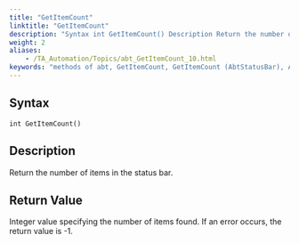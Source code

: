 ```yaml
--- 
title: "GetItemCount"
linktitle: "GetItemCount"
description: "Syntax int GetItemCount() Description Return the number of items in the status bar. Return Value Integer value specifying the number of items found . If an error occurs, the return value is -1 ."
weight: 2
aliases: 
    - /TA_Automation/Topics/abt_GetItemCount_10.html
keywords: "methods of abt, GetItemCount, GetItemCount (AbtStatusBar), AbtStatusBar, getitemcout, abtstatusbar getitemcount, number of items in status bar, how many items in status bar, count items in status bar"
---
```


## Syntax

`int GetItemCount()`

## Description  

Return the number of items in the status bar.

## Return Value  

Integer value specifying the number of items found. If an error occurs, the return value is -1.



